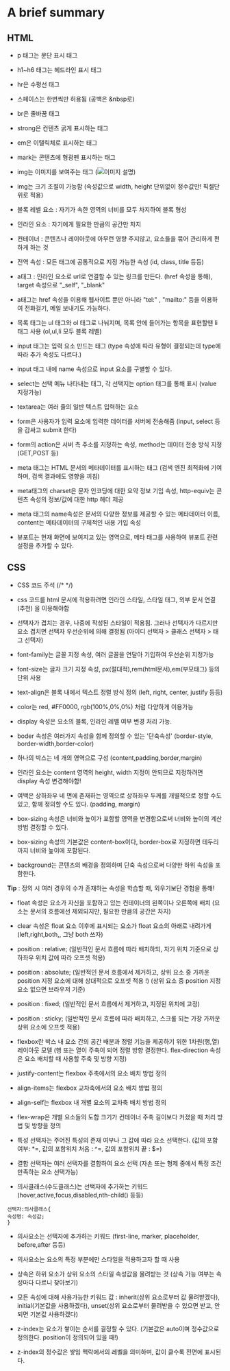 <h1> A brief summary</h1>

<h2>HTML</h2>

- p 태그는 문단 표시 태그

- h1~h6 태그는 헤드라인 표시 태그

- hr은 수평선 태그

- 스페이스는 한번씩만 허용됨 (공백은 &nbsp로)

- br은 줄바꿈 태그

- strong은 컨텐츠 굵게 표시하는 태그

- em은 이탤릭체로 표시하는 태그

- mark는 콘텐츠에 형광펜 표시하는 태그

- img는 이미지를 보여주는 태그 (<img src="표시할 이미지파일" alt="이미지 설명" />)

- img는 크기 조절이 가능함 (속성값으로 width, height 단위없이 정수값만! 픽셀단위로 적용)

- 블록 레벨 요소 : 자기가 속한 영역의 너비를 모두 차지하여 블록 형성

- 인라인 요소 : 자기에게 필요한 만큼의 공간만 차지

- 컨테이너 : 콘텐츠나 레이아웃에 아무런 영향 주지않고, 요소들을 묶어 관리하게 편하게 하는 것

- 전역 속성 : 모든 태그에 공통적으로 지정 가능한 속성 (id, class, title 등등)

- a태그 : 인라인 요소로 url로 연결할 수 있는 링크를 만든다. (href 속성을 통해), target 속성으로 "_self", "_blank"

- a태그는 href 속성을 이용해 웹사이트 뿐만 아니라 "tel:" , "mailto:" 등을 이용하여 전화걸기, 메일 보내기도 가능하다.

- 목록 태그는 ul 태그와 ol 태그로 나눠지며, 목록 안에 들어가는 항목을 표현할땐 li 태그 사용 (ol,ul,li 모두 블록 레벨)

- input 태그는 입력 요소 만드는 태그 (type 속성에 따라 유형이 결정되는데 type에 따라 추가 속성도 다르다.)

- input 태그 내에 name 속성으로 input 요소를 구별할 수 있다.

- select는 선택 메뉴 나타내는 태그, 각 선택지는 option 태그를 통해 표시 (value 지정가능)

- textarea는 여러 줄의 일반 텍스트 입력하는 요소

- form은 사용자가 입력 요소에 입력한 데이터를 서버에 전송해줌 (input, select 등을 감싸고 submit 한다)

- form의 action은 서버 측 주소를 지정하는 속성, method는 데이터 전송 방식 지정(GET,POST 등)

- meta 태그는 HTML 문서의 메타데이터를 표시하는 태그 (검색 엔진 최적화에 기여하며, 검색 결과에도 영향을 끼침)

- meta태그의 charset은 문자 인코딩에 대한 요약 정보 기입 속성, http-equiv는 콘텐츠 속성의 정보/값에 대한 http 헤더 제공

- meta 태그의 name속성은 문서의 다양한 정보를 제공할 수 있는 메타데이터 이름, content는 메타데이터의 구체적인 내용 기입 속성

- 뷰포트는 현재 화면에 보여지고 있는 영역으로, 메타 태그를 사용하여 뷰포트 관련 설정을 추가할 수 있다.

<h2>CSS</h2>

- CSS 코드 주석 (/* */)

- css 코드를 html 문서에 적용하려면 인라인 스타일, 스타일 태그, 외부 문서 연결(추천) 을 이용해야함

- 선택자가 겹치는 경우, 나중에 작성된 스타일이 적용됨. 그러나 선택자가 다르지만 요소 겹치면
 선택자 우선순위에 의해 결정됨 (아이디 선택자 > 클래스 선택자 > 태그 선택자)

- font-family는 글꼴 지정 속성, 여러 글꼴을 연달아 기입하여 우선순위 지정가능

- font-size는 글자 크기 지정 속성, px(절대적),rem(html문서),em(부모태그) 등의 단위 사용

- text-align은 블록 내에서 텍스트 정렬 방식 정의 (left, right, center, justify 등등)

- color는 red, #FF0000, rgb(100%,0%,0%) 처럼 다양하게 이용가능

- display 속성은 요소의 블록, 인라인 레벨 여부 변경 처리 가능.

- boder 속성은 여러가지 속성을 함께 정의할 수 있는 '단축속성' (border-style, border-width,border-color)

- 하나의 박스는 네 개의 영역으로 구성 (content,padding,border,margin)

- 인라인 요소는 content 영역의 height, width 지정이 안되므로 지정하려면 display 속성 변경해야함!

- 여백은 상하좌우 네 면에 존재하는 영역으로 상하좌우 두께를 개별적으로 정할 수도 있고, 함께 정의할 수도 있다.
(padding, margin)

- box-sizing 속성은 너비와 높이가 포함할 영역을 변경함으로써 너비와 높이의 계산 방법 결정할 수 있다.

- box-sizing 속성의 기본값은 content-box이다, border-box로 지정하면 테두리까지 너비와 높이에 포함된다.

- background는 콘텐츠의 배경을 정의하며 단축 속성으로써 다양한 하위 속성을 포함한다.

**Tip** : 정의 시 여러 경우의 수가 존재하는 속성을 학습할 때, 외우기보단 경험을 통해!

- float 속성은 요소가 자신을 포함하고 있는 컨테이너의 왼쪽이나 오른쪽에 배치
(요소는 문서의 흐름에선 제외되지만, 필요한 만큼의 공간은 차지)

- clear 속성은 float 요소 이후에 표시되는 요소가 float 요소의 아래로 내려가게(left,right,both,, 그냥 both 쓰자)

- position : relative; (일반적인 문서 흐름에 따라 배치하되, 자기 위치 기준으로 상하좌우 위치 값에 따라 오프셋 적용)

- position : absolute; (일반적인 문서 흐름에서 제거하고, 상위 요소 중 가까운 position 지정 요소에 대해 상대적으로 오프셋 적용 !)
(상위 요소 중 position 지정요소 없으면 브라우저 기준)

- position : fixed; (일반적인 문서 흐름에서 제거하고, 지정된 위치에 고정)

- position : sticky; (일반적인 문서 흐름에 따라 배치하고, 스크롤 되는 가장 가까운 상위 요소에 오프셋 적용)

- flexbox란 박스 내 요소 간의 공간 배분과 정렬 기능을 제공하기 위한 1차원(행,열) 레이아웃 모델
(행 또는 열이 주축이 되어 정렬 방향 결정한다. flex-direction 속성은 요소 배치할 때 사용할 주축 및 방향 지정)

- justify-content는 flexbox 주축에서의 요소 배치 방법 정의

- align-items는 flexbox 교차축에서의 요소 배치 방법 정의

- align-self는 flexbox 내 개별 요소의 교차축 배치 방법 정의

- flex-wrap은 개별 요소들의 도합 크기가 컨테이너 주축 길이보다 커졌을 때 처리 방법 및 방향을 정의

- 특성 선택자는 주어진 특성의 존재 여부나 그 값에 따라 요소 선택한다.
(값의 포함여부: *=, 값의 포함위치 처음 : ^=, 값의 포함위치 끝 : $=)

- 결합 선택자는 여러 선택자를 결합하여 요소 선택
(자손 또는 형제 중에서 특정 조건 만족하는 요소 선택가능)

- 의사클래스(수도클래스)는 선택자에 추가하는 키워드 (hover,active,focus,disabled,nth-child() 등등)

```
선택자:의사클래스{
속성명: 속성값;
}
```

- 의사요소는 선택자에 추가하는 키워드 (first-line, marker, placeholder, before,after 등등)

- 의사요소는 요소의 특정 부분에만 스타일을 적용하고자 할 때 사용

- 상속은 하위 요소가 상위 요소의 스타일 속성값을 물려받는 것 (상속 가능 여부는 속성마다 다르니 찾아보기)

- 모든 속성에 대해 사용가능한 키워드 값 : inherit(상위 요소로부터 값 물려받겠다),
initial(기본값을 사용하겠다), unset(상위 요소로부터 물려받을 수 있으면 받고, 안되면 기본값 사용하겠다)

- z-index는 요소가 쌓이는 순서를 결정할 수 있다. (기본값은 auto이며 정수값으로 정의한다. position이 정의되어 있을 때!)

- z-index의 정수값은 쌓임 맥락에서의 레벨을 의미하며, 값이 클수록 전면에 표시된다.